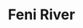 ---
title: "Feni River"
title_bn: "ফেণী নদী"
description: "Feni river, which demarcated the boundary line between Chittagong, Noakhali, and Tripura of Assam, originated from the mountain region of Assam and fallen into Bay of Bengal.
Total length of this river is 115.85 km. In Bangladesh its length is 80 km. Depth is 10 meters. Width is 150 meters. Catchment size is 126 sq. km."
---